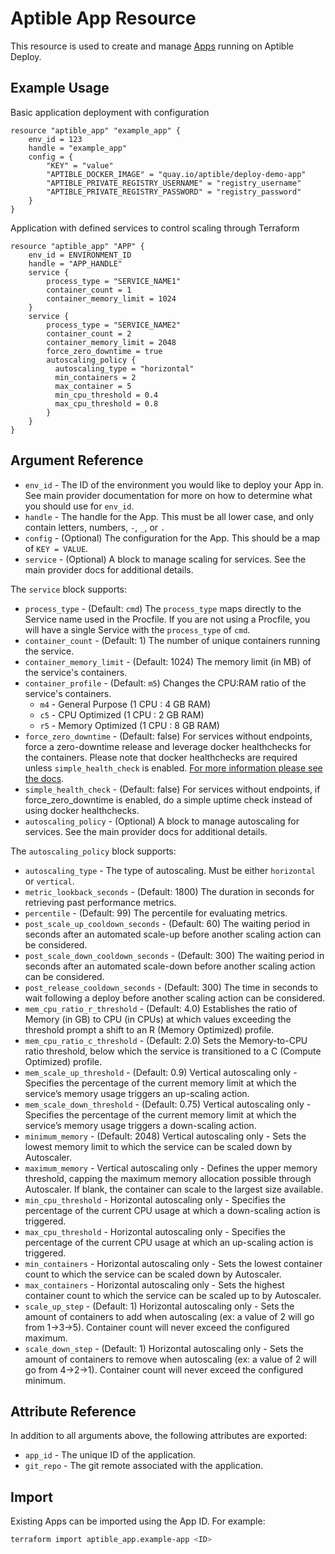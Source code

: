 # Aptible App Resource

This resource is used to create and manage
[Apps](https://www.aptible.com/docs/core-concepts/apps) running on Aptible
Deploy.

## Example Usage

Basic application deployment with configuration

```hcl
resource "aptible_app" "example_app" {
    env_id = 123
    handle = "example_app"
    config = {
        "KEY" = "value"
        "APTIBLE_DOCKER_IMAGE" = "quay.io/aptible/deploy-demo-app"
        "APTIBLE_PRIVATE_REGISTRY_USERNAME" = "registry_username"
        "APTIBLE_PRIVATE_REGISTRY_PASSWORD" = "registry_password"
    }
}
```

Application with defined services to control scaling through Terraform

```hcl
resource "aptible_app" "APP" {
    env_id = ENVIRONMENT_ID
    handle = "APP_HANDLE"
    service {
        process_type = "SERVICE_NAME1"
        container_count = 1
        container_memory_limit = 1024
    }
    service {
        process_type = "SERVICE_NAME2"
        container_count = 2
        container_memory_limit = 2048
        force_zero_downtime = true
        autoscaling_policy {
          autoscaling_type = "horizontal"
          min_containers = 2
          max_container = 5
          min_cpu_threshold = 0.4
          max_cpu_threshold = 0.8
        }
    }
}
```

## Argument Reference

- `env_id` - The ID of the environment you would like to deploy your
  App in. See main provider documentation for more on how to determine what
  you should use for `env_id`.
- `handle` - The handle for the App. This must be all lower case, and
  only contain letters, numbers, `-`, `_`, or `.`
- `config` - (Optional) The configuration for the App. This should be a
  map of `KEY = VALUE`.
- `service` - (Optional) A block to manage scaling for services. See the main
  provider docs for additional details.

The `service` block supports:

- `process_type` - (Default: `cmd`) The `process_type` maps directly to the
  Service name used in the Procfile. If you are not using a Procfile, you will
  have a single Service with the `process_type` of `cmd`.
- `container_count` - (Default: 1) The number of unique containers running the
  service.
- `container_memory_limit` - (Default: 1024) The memory limit (in MB) of the
  service's containers.
- `container_profile` - (Default: `m5`) Changes the CPU:RAM ratio of the
  service's containers.
  - `m4` - General Purpose (1 CPU : 4 GB RAM)
  - `c5` - CPU Optimized (1 CPU : 2 GB RAM)
  - `r5` - Memory Optimized (1 CPU : 8 GB RAM)
- `force_zero_downtime` - (Default: false) For services without endpoints, force
  a zero-downtime release and leverage docker healthchecks for the containers. Please
  note that docker healthchecks are required unless `simple_health_check` is enabled.
  [For more information please see the docs](https://www.aptible.com/docs/core-concepts/apps/deploying-apps/releases/overview).
- `simple_health_check` - (Default: false) For services without endpoints, if
  force_zero_downtime is enabled, do a simple uptime check instead of using docker healthchecks.
- `autoscaling_policy` - (Optional) A block to manage autoscaling for services. See
  the main provider docs for additional details.

The `autoscaling_policy` block supports:

- `autoscaling_type` - The type of autoscaling. Must be either `horizontal` or `vertical`.
- `metric_lookback_seconds` - (Default: 1800) The duration in seconds for 
  retrieving past performance metrics.
- `percentile` - (Default: 99) The percentile for evaluating metrics.
- `post_scale_up_cooldown_seconds` - (Default: 60) The waiting period in seconds after an automated
 scale-up before another scaling action can be considered.
- `post_scale_down_cooldown_seconds` - (Default: 300) The waiting period in seconds after an automated
 scale-down before another scaling action can be considered.
- `post_release_cooldown_seconds` - (Default: 300) The time in seconds to wait following a
  deploy before another scaling action can be considered.
- `mem_cpu_ratio_r_threshold` - (Default: 4.0) Establishes the ratio of Memory (in GB) to CPU (in CPUs)
  at which values exceeding the threshold prompt a shift to an R (Memory Optimized) profile.
- `mem_cpu_ratio_c_threshold` - (Default: 2.0) Sets the Memory-to-CPU ratio threshold,
  below which the service is transitioned to a C (Compute Optimized) profile.
- `mem_scale_up_threshold` - (Default: 0.9) Vertical autoscaling only - Specifies the percentage
  of the current memory limit at which the service’s memory usage triggers an up-scaling action.
- `mem_scale_down_threshold` - (Default: 0.75) Vertical autoscaling only - Specifies the percentage
  of the current memory limit at which the service’s memory usage triggers a down-scaling action.
- `minimum_memory` - (Default: 2048) Vertical autoscaling only - Sets the lowest memory
  limit to which the service can be scaled down by Autoscaler.
- `maximum_memory` - Vertical autoscaling only - Defines the upper memory threshold,
  capping the maximum memory allocation possible through Autoscaler. If blank,
  the container can scale to the largest size available.
- `min_cpu_threshold` - Horizontal autoscaling only - Specifies the percentage of the current CPU usage at which
  a down-scaling action is triggered.
- `max_cpu_threshold` - Horizontal autoscaling only - Specifies the percentage of the current CPU usage at which
  an up-scaling action is triggered.
- `min_containers` - Horizontal autoscaling only - Sets the lowest container count to which
  the service can be scaled down by Autoscaler.
- `max_containers` - Horizontal autoscaling only - Sets the highest container count to which
  the service can be scaled up to by Autoscaler.
- `scale_up_step` - (Default: 1) Horizontal autoscaling only - Sets the amount of containers to add
  when autoscaling (ex: a value of 2 will go from 1->3->5). Container count will never exceed the configured maximum.
- `scale_down_step` - (Default: 1) Horizontal autoscaling only - Sets the amount of containers to remove when
  autoscaling (ex: a value of 2 will go from 4->2->1). Container count will never exceed the configured minimum.

## Attribute Reference

In addition to all arguments above, the following attributes are exported:

- `app_id` - The unique ID of the application.
- `git_repo` - The git remote associated with the application.

## Import

Existing Apps can be imported using the App ID. For example:

```bash
terraform import aptible_app.example-app <ID>
```
